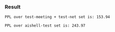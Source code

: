 ### Result

```
PPL over test-meeting + test-net set is: 153.94

PPL over aishell-test set is: 243.97
```